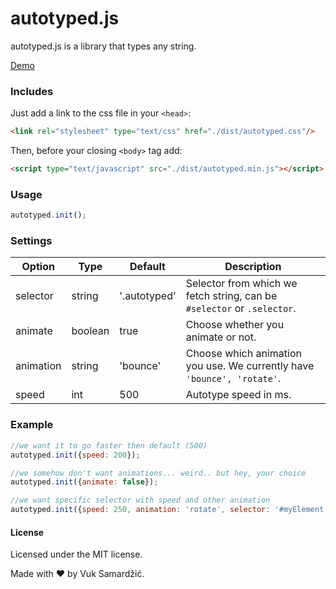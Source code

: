# autotyped.js
autotyped.js is a library that types any string.

[Demo](https://autotypedjs.surge.sh/)

### Includes

Just add a link to the css file in your `<head>`:

```html
<link rel="stylesheet" type="text/css" href="./dist/autotyped.css"/>
```

Then, before your closing ```<body>``` tag add:

```html
<script type="text/javascript" src="./dist/autotyped.min.js"></script>
```

### Usage
```javascript
autotyped.init();
```

### Settings

Option | Type | Default | Description
------ | ---- | ------- | -----------
selector | string | '.autotyped' | Selector from which we fetch string, can be `#selector` or `.selector`.
animate | boolean | true | Choose whether you animate or not.
animation | string | 'bounce' | Choose which animation you use. We currently have `'bounce', 'rotate'`.
speed | int | 500 | Autotype speed in ms.

### Example
```javascript
//we want it to go faster then default (500)
autotyped.init({speed: 200});
```
```javascript
//we somehow don't want animations... weird.. but hey, your choice
autotyped.init({animate: false});
```
```javascript
//we want specific selector with speed and other animation
autotyped.init({speed: 250, animation: 'rotate', selector: '#myElement'});
```
#### License

Licensed under the MIT license.

Made with :heart: by Vuk Samardžić.
